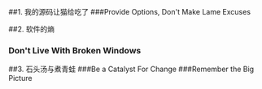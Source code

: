 ##1. 我的源码让猫给吃了
###Provide Options, Don't Make Lame Excuses

##2. 软件的熵
### Don't Live With Broken Windows

##3. 石头汤与煮青蛙
###Be a Catalyst For Change
###Remember the Big Picture
